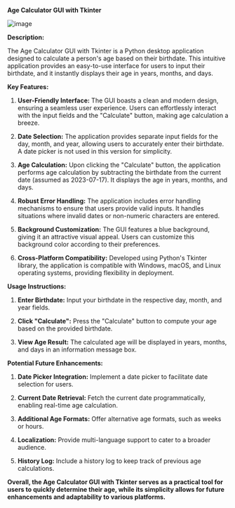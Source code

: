 **Age Calculator GUI with Tkinter**


![image](https://github.com/BOSS294/Python-Age-Calculator-GUI/assets/72921622/17191e8d-514c-43c0-9688-c75b523aef9f)


**Description:**

The Age Calculator GUI with Tkinter is a Python desktop application designed to calculate a person's age based on their birthdate. This intuitive application provides an easy-to-use interface for users to input their birthdate, and it instantly displays their age in years, months, and days.

**Key Features:**

1. **User-Friendly Interface:** The GUI boasts a clean and modern design, ensuring a seamless user experience. Users can effortlessly interact with the input fields and the "Calculate" button, making age calculation a breeze.

2. **Date Selection:** The application provides separate input fields for the day, month, and year, allowing users to accurately enter their birthdate. A date picker is not used in this version for simplicity.

3. **Age Calculation:** Upon clicking the "Calculate" button, the application performs age calculation by subtracting the birthdate from the current date (assumed as 2023-07-17). It displays the age in years, months, and days.

4. **Robust Error Handling:** The application includes error handling mechanisms to ensure that users provide valid inputs. It handles situations where invalid dates or non-numeric characters are entered.

5. **Background Customization:** The GUI features a blue background, giving it an attractive visual appeal. Users can customize this background color according to their preferences.

6. **Cross-Platform Compatibility:** Developed using Python's Tkinter library, the application is compatible with Windows, macOS, and Linux operating systems, providing flexibility in deployment.

**Usage Instructions:**

1. **Enter Birthdate:** Input your birthdate in the respective day, month, and year fields.

2. **Click "Calculate":** Press the "Calculate" button to compute your age based on the provided birthdate.

3. **View Age Result:** The calculated age will be displayed in years, months, and days in an information message box.

**Potential Future Enhancements:**

1. **Date Picker Integration:** Implement a date picker to facilitate date selection for users.

2. **Current Date Retrieval:** Fetch the current date programmatically, enabling real-time age calculation.

3. **Additional Age Formats:** Offer alternative age formats, such as weeks or hours.

4. **Localization:** Provide multi-language support to cater to a broader audience.

5. **History Log:** Include a history log to keep track of previous age calculations.

**Overall, the Age Calculator GUI with Tkinter serves as a practical tool for users to quickly determine their age, while its simplicity allows for future enhancements and adaptability to various platforms.**
